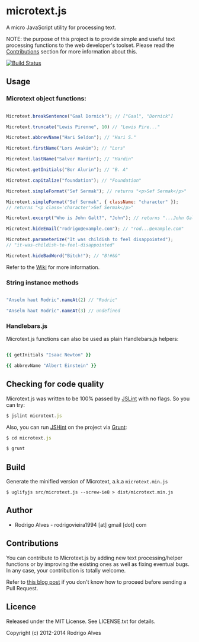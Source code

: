 # microtext.js

A micro JavaScript utility for processing text.

NOTE: the purpose of this project is to provide simple and useful text processing functions to the web developer's toolset. Please read the [Contributions] section for more information about this.

[![Build Status](https://secure.travis-ci.org/rodrigoalvesvieira/microtext.js.png)](http://travis-ci.org/rodrigoalvesvieira/microtext.js)

## Usage

### Microtext object functions:

```javascript

Microtext.breakSentence("Gaal Dornick"); // ["Gaal", "Dornick"]

Microtext.truncate("Lewis Pirenne", 10) // "Lewis Pire..."

Microtext.abbrevName("Hari Seldon"); // "Hari S."

Microtext.firstName("Lors Avakim"); // "Lors"

Microtext.lastName("Salvor Hardin"); // "Hardin"

Microtext.getInitials("Bor Alurin"); // "B. A"

Microtext.capitalize("foundation"); // "Foundation"

Microtext.simpleFormat("Sef Sermak"); // returns "<p>Sef Sermak</p>"

Microtext.simpleFormat("Sef Sermak", { className: "character" });
// returns "<p class='character'>Sef Sermak</p>"

Microtext.excerpt("Who is John Galt?", "John"); // returns "...John Galt?..."

Microtext.hideEmail("rodrigo@example.com"); // "rod...@example.com"

Microtext.parameterize("It was childish to feel disappointed");
// "it-was-childish-to-feel-disappointed"

Microtext.hideBadWord("Bitch!"); // "B!#&&"
```

Refer to the [Wiki](https://github.com/rodrigoalvesvieira/microtext.js/wiki) for more information.

### String instance methods

```javascript

"Anselm haut Rodric".nameAt(2) // "Rodric"

"Anselm haut Rodric".nameAt(3) // undefined
```

### Handlebars.js

Microtext.js functions can also be used as plain Handlebars.js helpers:

```ruby

{{ getInitials "Isaac Newton" }}

{{ abbrevName "Albert Einstein" }}
```

## Checking for code quality

Microtext.js was written to be 100% passed by [JSLint]() with no flags. So you can try:

```javascript
$ jslint microtext.js
```

Also, you can run [JSHint]() on the project via [Grunt]():

```javascript
$ cd microtext.js

$ grunt
```

## Build

Generate the minified version of Microtext, a.k.a `microtext.min.js`

```shell
$ uglifyjs src/microtext.js --screw-ie8 > dist/microtext.min.js
```

## Author

  * Rodrigo Alves - rodrigovieira1994 [at] gmail [dot] com

## Contributions

You can contribute to Microtext.js by adding new text processing/helper functions or by improving the existing ones as well as fixing eventual bugs. In any case, your contribution is totally welcome.

Refer to [this blog post] if you don't know how to proceed before sending a Pull Request.

## Licence

Released under the MIT License. See LICENSE.txt for details.

Copyright (c) 2012-2014 Rodrigo Alves

[this blog post]: http://www.rodrigoalvesvieira.com/how-to-contribute-open-source/
[Contributions]: #contributions
